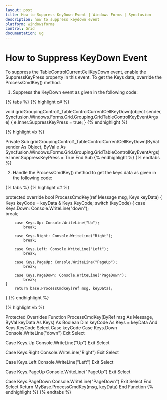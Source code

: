 ```yaml
---
layout: post
title: How-to-Suppress-KeyDown-Event | Windows Forms | Syncfusion
description: how to suppress keydown event
platform: windowsforms
control: Grid
documentation: ug
---
```


# How to Suppress KeyDown Event

To suppress the TableControlCurrentCellKeyDown event, enable the SuppressKeyPress property in this event.  To get the Keys data, override the ProcessCmdKey() method. 

1. Suppress the KeyDown event as given in the following code:

{% tabs %}
{% highlight c# %}

void gridGroupingControl1_TableControlCurrentCellKeyDown(object sender, Syncfusion.Windows.Forms.Grid.Grouping.GridTableControlKeyEventArgs e)
{
	e.Inner.SuppressKeyPress = true;
}
{% endhighlight %}

{% highlight vb %}

Private Sub gridGroupingControl1_TableControlCurrentCellKeyDown(ByVal sender As Object, ByVal e As Syncfusion.Windows.Forms.Grid.Grouping.GridTableControlKeyEventArgs)
e.Inner.SuppressKeyPress = True
End Sub
{% endhighlight %}
{% endtabs %}

2. Handle the ProcessCmdKey() method to get the keys data as given in the following code: 

{% tabs %}
{% highlight c# %}

protected override bool ProcessCmdKey(ref Message msg, Keys keyData)
{
	Keys keyCode = keyData & Keys.KeyCode;
	switch (keyCode)
	{
		case Keys.Down: Console.WriteLine("down");                 
			break;

		case Keys.Up: Console.WriteLine("Up");
			break;

		case Keys.Right: Console.WriteLine("Right");
			break;

		case Keys.Left: Console.WriteLine("Left");
			break;

		case Keys.PageUp: Console.WriteLine("PageUp");
			break;

		case Keys.PageDown: Console.WriteLine("PageDown");
			break;
	}            
		return base.ProcessCmdKey(ref msg, keyData);
}
{% endhighlight %}

{% highlight vb %}

Protected Overrides Function ProcessCmdKey(ByRef msg As Message, ByVal keyData As Keys) As Boolean
Dim keyCode As Keys = keyData And Keys.KeyCode
Select Case keyCode
Case Keys.Down
Console.WriteLine("down")
Exit Select

Case Keys.Up
Console.WriteLine("Up")
Exit Select

Case Keys.Right
Console.WriteLine("Right")
Exit Select

Case Keys.Left
Console.WriteLine("Left")
Exit Select

Case Keys.PageUp
Console.WriteLine("PageUp")
Exit Select

Case Keys.PageDown
Console.WriteLine("PageDown")
Exit Select
End Select
Return MyBase.ProcessCmdKey(msg, keyData)
End Function
{% endhighlight %}
{% endtabs %}